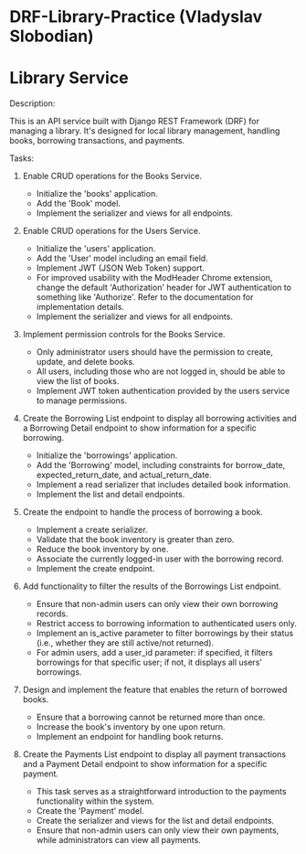 # DRF-Library-Practice (Vladyslav Slobodian)

# Library Service
Description:

This is an API service built with Django REST Framework (DRF) for managing a library. It's designed for local library management, handling books, borrowing transactions, and payments.

Tasks:
1. Enable CRUD operations for the Books Service.
   - Initialize the 'books' application.
   - Add the 'Book' model.
   - Implement the serializer and views for all endpoints.

2. Enable CRUD operations for the Users Service.
   - Initialize the 'users' application.
   - Add the 'User' model including an email field.
   - Implement JWT (JSON Web Token) support.
   - For improved usability with the ModHeader Chrome extension, change the default 'Authorization' header for JWT authentication to something like 'Authorize'. Refer to the documentation for implementation details.
   - Implement the serializer and views for all endpoints.

3. Implement permission controls for the Books Service.
   - Only administrator users should have the permission to create, update, and delete books.
   - All users, including those who are not logged in, should be able to view the list of books.
   - Implement JWT token authentication provided by the users service to manage permissions.

4. Create the Borrowing List endpoint to display all borrowing activities and a Borrowing Detail endpoint to show information for a specific borrowing.
   - Initialize the 'borrowings' application.
   - Add the 'Borrowing' model, including constraints for borrow_date, expected_return_date, and actual_return_date.
   - Implement a read serializer that includes detailed book information.
   - Implement the list and detail endpoints.

5. Create the endpoint to handle the process of borrowing a book.
   - Implement a create serializer.
   - Validate that the book inventory is greater than zero.
   - Reduce the book inventory by one.
   - Associate the currently logged-in user with the borrowing record.
   - Implement the create endpoint.

6. Add functionality to filter the results of the Borrowings List endpoint.
   - Ensure that non-admin users can only view their own borrowing records.
   - Restrict access to borrowing information to authenticated users only.
   - Implement an is_active parameter to filter borrowings by their status (i.e., whether they are still active/not returned).
   - For admin users, add a user_id parameter: if specified, it filters borrowings for that specific user; if not, it displays all users' borrowings.

7. Design and implement the feature that enables the return of borrowed books.
   - Ensure that a borrowing cannot be returned more than once.
   - Increase the book's inventory by one upon return.
   - Implement an endpoint for handling book returns.

8. Create the Payments List endpoint to display all payment transactions and a Payment Detail endpoint to show information for a specific payment.
   - This task serves as a straightforward introduction to the payments functionality within the system.
   - Create the 'Payment' model.
   - Create the serializer and views for the list and detail endpoints.
   - Ensure that non-admin users can only view their own payments, while administrators can view all payments.
